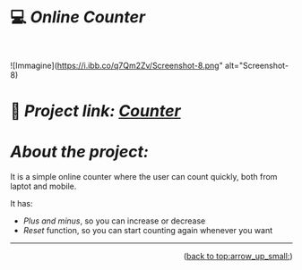 
# :computer: *Online Counter*

<div id="top"></div>
<br />
<div align="center">
  </a>
  <p align="center">
  </p>
</div>

![Immagine](https://i.ibb.co/q7Qm2Zv/Screenshot-8.png" alt="Screenshot-8)
# :link: *Project link: [Counter](https://ila1997.github.io/Counter/)*

# *About the project:*
It is a simple online counter where the user can count quickly, both from laptot and mobile. 

It has:
- *Plus and minus*, so you can increase or decrease
- *Reset* function, so you can start counting again whenever you want
______
<p align="right">(<a href="#top">back to top:arrow_up_small:</a>)</p> 
